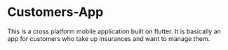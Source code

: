 # Customers-App
This is a cross platform mobile application built on flutter. It is basically an app for customers who take up insurances and want to manage them.  
